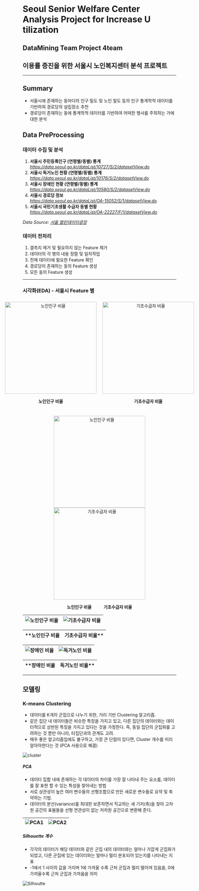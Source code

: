    # Seoul Senior Welfare Center Analysis Project for Increase U          tilization

## DataMining Team Project 4team

## 이용률 증진을 위한 서울시 노인복지센터 분석 프로젝트

---

## Summary
- 서울시에 존재하는 동마다의 인구 밀도 및 노인 밀도 등의 인구 통계학적 데이터를 기반하여 경로당의 설립장소 추천
- 경로당이 존재하는 동에 통계학적 데이터를 기반하여 어떠한 행사를 주최하는 가에 대한 분석

## Data PreProcessing
### 데이터 수집 및 분석
1. **서울시 주민등록인구 (연령별/동별) 통계**  
   *https://data.seoul.go.kr/dataList/10727/S/2/datasetView.do*
2. **서울시 독거노인 현황 (연령별/동별) 통계**  
   *https://data.seoul.go.kr/dataList/10176/S/2/datasetView.do*
3. **서울시 장애인 현황 (연령별/동별) 통계**  
   *https://data.seoul.go.kr/dataList/10580/S/2/datasetView.do*
4. **서울시 경로당 정보**  
   *https://data.seoul.go.kr/dataList/OA-15052/S/1/datasetView.do*
5. **서울시 국민기초생활 수급자 동별 현황**  
    *https://data.seoul.go.kr/dataList/OA-22227/F/1/datasetView.do*

*Data Source: [서울 열린데이터광장](https://data.seoul.go.kr/)*

### 데이터 전처리
1. 결측치 제거 및 필요하지 않는 Feature 제거
2. 데이터의 각 행의 내용 정렬 및 일치작업
3. 전체 데이터에 필요한 Feature 확인
4. 경로당이 존재하는 동의 Feature 생성
5. 모든 동의 Feature 생성

---

### 시각화(EDA) - 서울시 Feature 별

<div style="display: flex; justify-content: center; align-items: center;">
  <div style="text-align: center; margin: 10px;">
    <img src="https://github.com/thdus/Data-Mining/assets/168116920/165280e9-f649-4f01-a46d-4e29447625de" alt="노인인구 비율" width="300"/>
    <p><b>노인인구 비율</b></p>
  </div>
  <div style="text-align: center; margin: 10px;">
    <img src="https://github.com/thdus/Data-Mining/assets/168116920/a61339da-a868-413e-95a3-8b37b4123a80" alt="기초수급자 비율" width="300"/>
    <p><b>기초수급자 비율</b></p>
  </div>
</div>

<p align="center">
  <img src="https://github.com/thdus/Data-Mining/assets/168116920/165280e9-f649-4f01-a46d-4e29447625de" alt="노인인구 비율" width="300"/>
  <img src="https://github.com/thdus/Data-Mining/assets/168116920/a61339da-a868-413e-95a3-8b37b4123a80" alt="기초수급자 비율" width="300"/>
</p>

<p align="center">
  <b>노인인구 비율</b> &nbsp;&nbsp;&nbsp;&nbsp;&nbsp;&nbsp;&nbsp;&nbsp; <b>기초수급자 비율</b>
</p>

![노인인구 비율](https://github.com/thdus/Data-Mining/assets/168116920/165280e9-f649-4f01-a46d-4e29447625de) |![기초수급자 비율](https://github.com/thdus/Data-Mining/assets/168116920/a61339da-a868-413e-95a3-8b37b4123a80)
--- | --- |

**노인인구 비율 |기초수급자 비율**
--- | --- |

![장애인 비율](https://github.com/thdus/Data-Mining/assets/168116920/9c1905c4-85f1-4666-8781-ff475f4344f4) |![독거노인 비율](https://github.com/thdus/Data-Mining/assets/168116920/4edca487-331f-4923-b75a-12e1c1270422)
--- | --- |

**장애인 비율 |독거노인 비율**
--- | --- |


---

## 모델링

### K-means Clustering
- 데이터를 K개의 군집으로 나누기 위한, 거리 기반 Clustering 알고리즘.
- 같은 집단 내 데이터들은 비슷한 특징을 가지고 있고, 다른 집단의 데이터와는 데이터적으로 상반된 특징을 가지고 있다는 것을 가정한다. 즉, 동일 집단의 군집화를 고려하는 것 뿐만 아니라, 타집단과의 관계도 고려.
- 매우 좋은 알고리즘임에도 불구하고, 가장 큰 단점이 있다면, Cluster 개수를 미리 알아야한다는 것 (PCA 사용으로 해결)

![cluster](https://github.com/thdus/Data-Mining/assets/168116920/760c9a46-1036-4f51-b020-75cb0e447119)

##### PCA
- 데이터 집합 내에 존재하는 각 데이터의 차이를 가장 잘 나타내 주는 요소를, 데이터를 잘 표현 할 수 있는 특성을 찾아내는 방법
- 서로 상관성이 높은 여러 변수들의 선형조합으로 만든 새로운 변수들로 요약 및 축약하는 기법.
- 데이터의 분산(variance)를 최대한 보존하면서 직교하는 새 기저(축)을 찾아 고차원 공간의 표봄들을 선형 연관성이 없는 저차원 공간으로 변환해 준다.

![PCA1](https://github.com/thdus/Data-Mining/assets/168116920/a8a4f976-cc23-4bd0-8376-2c95608fb774) |![PCA2](https://github.com/thdus/Data-Mining/assets/168116920/c58441a8-a7d0-4ec9-bfa2-4a184b54cd27)
--- | --- |

##### Silhouette 계수
- 각각의 데이터가 해당 데이터와 같은 군집 내의 데이터와는 얼마나 가깝게 군집화가 되었고, 다른 군집에 있는 데이터와는 얼마나 멀리 분포되어 있는지를 나타내는 지표
- -1에서 1 사이의 값을 가지며 1에 가까울 수록 근처 군집과 멀리 떨어져 있음을, 0에 가까울수록 근처 군집과 가까움을 의미

![Silhoutte](https://github.com/thdus/Data-Mining/assets/168116920/7f16eb98-906f-4b6d-aeed-fa47d3290f46)


